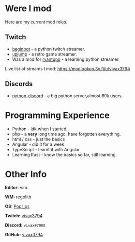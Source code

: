 # Were I mod
Here are my current mod roles.

## Twitch
* [beginbot](https://twitch.tv/beginbot) - a python twitch streamer.
* [upjump](https://twitch.tv/upjump) - a retro game streamer.
* Was a mod for [ryantupo](https://twitch.tv/ryantupo) - a learning python streamer.

Live list of streams I mod: <https://modlookup.3v.fi/u/vivax3794>

## Discords
* [python-discord](https://discord.gg/python "discord invite to the server") - a big python server,almost 60k users.

# Programming Experience 
* Python - idk when I started.
* php - a **very** long time ago, have forgotten everything.
* html / css - just the basics
* Angular - did it for a week
* TypeScript - learnt it with Angular
* Learning Rust - know the basics so far, still learning.

# Other Info
**Editor:** vim.

**WM:** [regolith](https://regolith-linux.org/)

**OS:** [Pop!\_os](https://pop.system76.com/)

**Twitch:** [vivax3794](https://twitch.tv/vivax3794)

**Discord:** `vivax#7908`

**GitHub:** [vivax3794](https://github.com/vivax3794)

